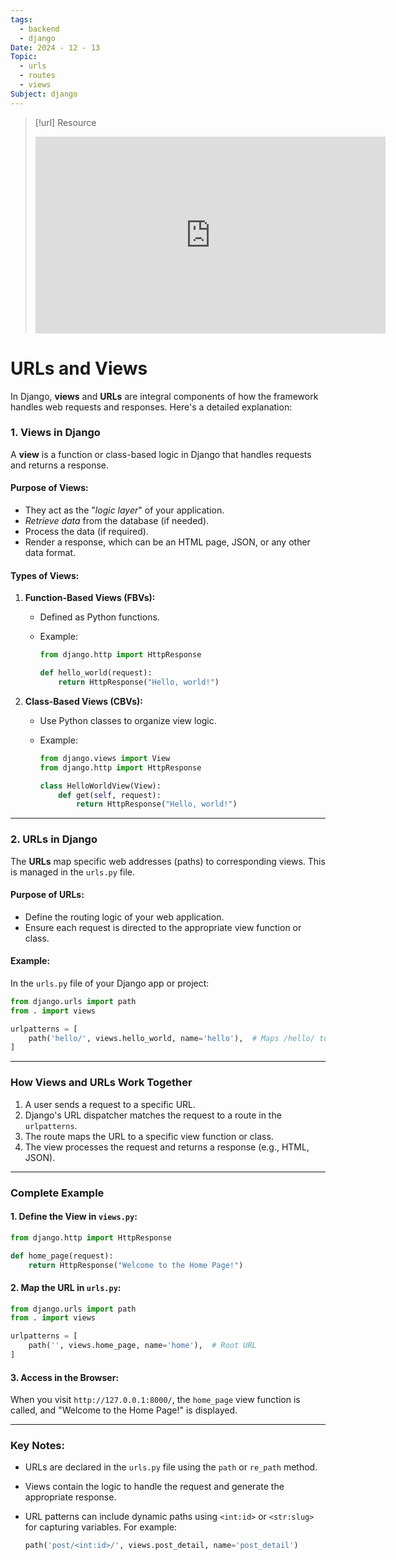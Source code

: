 ```yaml
---
tags:
  - backend
  - django
Date: 2024 - 12 - 13
Topic:
  - urls
  - routes
  - views
Subject: django
---
```


> [!url] Resource
> <iframe width="560" height="315" src="https://www.youtube.com/embed/ZW2FSxb_VEo?si=LnyJvCtG9Fa23Eut" title="YouTube video player" frameborder="0" allow="accelerometer; autoplay; clipboard-write; encrypted-media; gyroscope; picture-in-picture; web-share" referrerpolicy="strict-origin-when-cross-origin" allowfullscreen></iframe>

# URLs and Views
In Django, **views** and **URLs** are integral components of how the framework handles web requests and responses. Here's a detailed explanation:
### **1. Views in Django**

A **view** is a function or class-based logic in Django that handles requests and returns a response.

#### **Purpose of Views:**

- They act as the "*logic layer*" of your application.
- *Retrieve data* from the database (if needed).
- Process the data (if required).
- Render a response, which can be an HTML page, JSON, or any other data format.

#### **Types of Views:**

1. **Function-Based Views (FBVs):**
    
    - Defined as Python functions.
    - Example:
        
        ```python
        from django.http import HttpResponse
        
        def hello_world(request):
            return HttpResponse("Hello, world!")
        ```
        
2. **Class-Based Views (CBVs):**
    
    - Use Python classes to organize view logic.
    - Example:
        
        ```python
        from django.views import View
        from django.http import HttpResponse
        
        class HelloWorldView(View):
            def get(self, request):
                return HttpResponse("Hello, world!")
        ```
        

---

### **2. URLs in Django**

The **URLs** map specific web addresses (paths) to corresponding views. This is managed in the `urls.py` file.

#### **Purpose of URLs:**

- Define the routing logic of your web application.
- Ensure each request is directed to the appropriate view function or class.

#### **Example:**

In the `urls.py` file of your Django app or project:

```python
from django.urls import path
from . import views

urlpatterns = [
    path('hello/', views.hello_world, name='hello'),  # Maps /hello/ to hello_world view
]
```

---

### **How Views and URLs Work Together**

1. A user sends a request to a specific URL.
2. Django's URL dispatcher matches the request to a route in the `urlpatterns`.
3. The route maps the URL to a specific view function or class.
4. The view processes the request and returns a response (e.g., HTML, JSON).

---

### **Complete Example**

#### **1. Define the View in `views.py`:**

```python
from django.http import HttpResponse

def home_page(request):
    return HttpResponse("Welcome to the Home Page!")
```

#### **2. Map the URL in `urls.py`:**

```python
from django.urls import path
from . import views

urlpatterns = [
    path('', views.home_page, name='home'),  # Root URL
]
```

#### **3. Access in the Browser:**

When you visit `http://127.0.0.1:8000/`, the `home_page` view function is called, and "Welcome to the Home Page!" is displayed.

---

### **Key Notes:**

- URLs are declared in the `urls.py` file using the `path` or `re_path` method.
- Views contain the logic to handle the request and generate the appropriate response.
- URL patterns can include dynamic paths using `<int:id>` or `<str:slug>` for capturing variables. For example:
    
    ```python
    path('post/<int:id>/', views.post_detail, name='post_detail')
    ```
